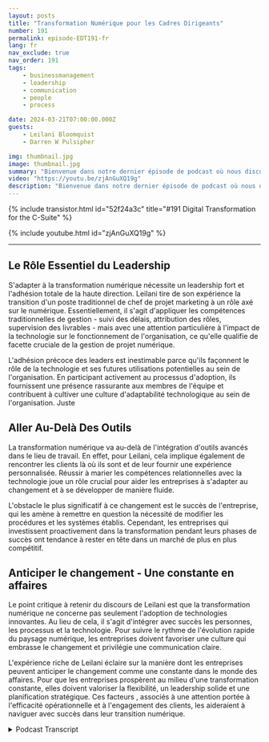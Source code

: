 ```yaml
---
layout: posts
title: "Transformation Numérique pour les Cadres Dirigeants"
number: 191
permalink: episode-EDT191-fr
lang: fr
nav_exclude: true
nav_order: 191
tags:
    - businessmanagement
    - leadership
    - communication
    - people
    - process

date: 2024-03-21T07:00:00.000Z
guests:
    - Leilani Bloomquist
    - Darren W Pulsipher

img: thumbnail.jpg
image: thumbnail.jpg
summary: "Bienvenue dans notre dernier épisode de podcast où nous discutons de l'importance d'embrasser la transformation numérique. Notre experte invitée, Leilani Bloomquist, partage ses perspectives sur la façon dont les organisations peuvent mieux gérer le processus. Rejoignez-nous alors que nous explorons les différentes facettes de la transformation numérique et fournissons un aperçu complet du voyage."
video: "https://youtu.be/zjAnGuXQ19g"
description: "Bienvenue dans notre dernier épisode de podcast où nous discutons de l'importance d'embrasser la transformation numérique. Notre experte invitée, Leilani Bloomquist, partage ses perspectives sur la façon dont les organisations peuvent mieux gérer le processus. Rejoignez-nous alors que nous explorons les différentes facettes de la transformation numérique et fournissons un aperçu complet du voyage."
---
```


<div>
{% include transistor.html id="52f24a3c" title="#191 Digital Transformation for the C-Suite" %}

{% include youtube.html id="zjAnGuXQ19g" %}
</div>

---

## Le Rôle Essentiel du Leadership

S'adapter à la transformation numérique nécessite un leadership fort et l'adhésion totale de la haute direction. Leilani tire de son expérience la transition d'un poste traditionnel de chef de projet marketing à un rôle axé sur le numérique. Essentiellement, il s'agit d'appliquer les compétences traditionnelles de gestion - suivi des délais, attribution des rôles, supervision des livrables - mais avec une attention particulière à l'impact de la technologie sur le fonctionnement de l'organisation, ce qu'elle qualifie de facette cruciale de la gestion de projet numérique.

L'adhésion précoce des leaders est inestimable parce qu'ils façonnent le rôle de la technologie et ses futures utilisations potentielles au sein de l'organisation. En participant activement au processus d'adoption, ils fournissent une présence rassurante aux membres de l'équipe et contribuent à cultiver une culture d'adaptabilité technologique au sein de l'organisation. Juste

## Aller Au-Delà Des Outils

La transformation numérique va au-delà de l'intégration d'outils avancés dans le lieu de travail. En effet, pour Leilani, cela implique également de rencontrer les clients là où ils sont et de leur fournir une expérience personnalisée. Réussir à marier les compétences relationnelles avec la technologie joue un rôle crucial pour aider les entreprises à s'adapter au changement et à se développer de manière fluide.

L'obstacle le plus significatif à ce changement est le succès de l'entreprise, qui les amène à remettre en question la nécessité de modifier les procédures et les systèmes établis. Cependant, les entreprises qui investissent proactivement dans la transformation pendant leurs phases de succès ont tendance à rester en tête dans un marché de plus en plus compétitif.

## Anticiper le changement - Une constante en affaires

Le point critique à retenir du discours de Leilani est que la transformation numérique ne concerne pas seulement l'adoption de technologies innovantes. Au lieu de cela, il s'agit d'intégrer avec succès les personnes, les processus et la technologie. Pour suivre le rythme de l'évolution rapide du paysage numérique, les entreprises doivent favoriser une culture qui embrasse le changement et privilégie une communication claire.

L'expérience riche de Leilani éclaire sur la manière dont les entreprises peuvent anticiper le changement comme une constante dans le monde des affaires. Pour que les entreprises prospèrent au milieu d'une transformation constante, elles doivent valoriser la flexibilité, un leadership solide et une planification stratégique. Ces facteurs , associés à une attention portée à l'efficacité opérationnelle et à l'engagement des clients, les aideraient à naviguer avec succès dans leur transition numérique.



<details>
<summary> Podcast Transcript </summary>

<p></p>

</details>
